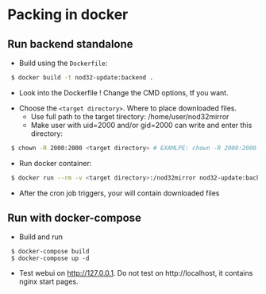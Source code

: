 
# Packing in docker

## Run backend standalone

* Build using the `Dockerfile`:
```bash
 $ docker build -t nod32-update:backend .
```
  - Look into the Dockerfile ! Change the CMD options, tf you want.

* Choose the `<target directory>`. Where to place downloaded files.
  - Use full path to the target tirectory: /home/user/nod32mirror
  - Make user with uid=2000 and/or gid=2000 can write and enter this directory:
```bash
 $ chown -R 2000:2000 <target directory> # EXAMLPE: chown -R 2000:2000 /home/user/nod32mirror
```

* Run docker container:
```bash
 $ docker run --rm -v <target directory>:/nod32mirror nod32-update:backend
```

* After the cron job triggers,
  your <target directory> will contain downloaded files

## Run with docker-compose

* Build and run

```
 $ docker-compose build
 $ docker-compose up -d
```

* Test webui on http://127.0.0.1.
  Do not test on http://localhost, it contains nginx start pages.

